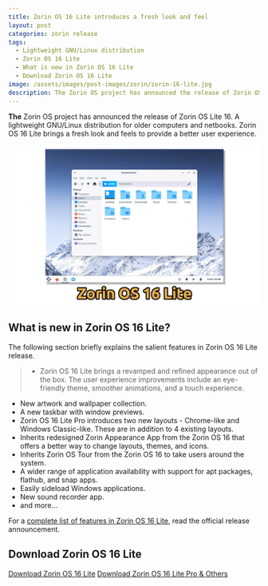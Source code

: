 ```yaml
---
title: Zorin OS 16 Lite introduces a fresh look and feel
layout: post
categories: zorin release
tags:
  - Lightweight GNU/Linux distribution
  - Zorin OS 16 Lite
  - What is new in Zorin OS 16 Lite
  - Download Zorin OS 16 Lite
image: /assets/images/post-images/zorin/zorin-16-lite.jpg
description: The Zorin OS project has announced the release of Zorin OS Lite 16 with improved look and feel and user experience.
---
```


**The** Zorin OS project has announced the release of Zorin OS Lite 16. A lightweight GNU/Linux distribution for older computers and netbooks. Zorin OS 16 Lite brings a fresh look and feels to provide a better user experience.

![Zorin OS 16 Lite featured image](/assets/images/post-images/zorin/zorin-16-lite.jpg)

## What is new in Zorin OS 16 Lite?
The following section briefly explains the salient features in Zorin OS 16 Lite release.

> - Zorin OS 16 Lite brings a revamped and refined appearance out of the box. The user experience improvements include an eye-friendly theme, smoother animations, and a touch experience.
- New artwork and wallpaper collection.
- A new taskbar with window previews.
- Zorin OS 16 Lite Pro introduces two new layouts - Chrome-like and Windows Classic-like. These are in addition to 4 existing layouts.
- Inherits redesigned Zorin Appearance App from the Zorin OS 16 that offers a better way to change layouts, themes, and icons.
- Inherits Zorin OS Tour from the Zorin OS 16 to take users around the system.
- A wider range of application availability with support for apt packages, flathub, and snap apps.
- Easily sideload Windows applications.
- New sound recorder app.
- and more...

For a [complete list of features in Zorin OS 16 Lite](https://blog.zorin.com/2021/12/08/zorin-os-16-lite-is-here/), read the official release announcement.

## Download Zorin OS 16 Lite
<a href="https://mirrors.nju.edu.cn/zorinos/16/Zorin-OS-16-Lite-64-bit.iso" class="download">Download Zorin OS 16 Lite</a>
<a href="https://zorin.com/os/download/" class="download">Download Zorin OS 16 Lite Pro & Others</a>

